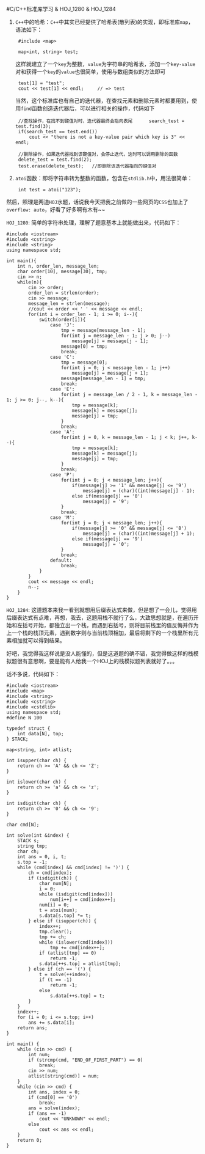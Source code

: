 #C/C++标准库学习 & HOJ_1280 & HOJ_1284  

1. ```C++```中的哈希：```C++```中其实已经提供了哈希表(散列表)的实现，即标准库```map```，语法如下：
	
		#include <map>
		
		map<int, string> test;
	
	这样就建立了一个```key```为整数，```value```为字符串的哈希表，添加一个```key-value```对和获得一个```key```的```value```也很简单，使用与数组类似的方法即可
		
		test[1] = "test";
		cout << test[1] << endl;     // => test
		
	当然，这个标准库也有自己的迭代器，在查找元素和删除元素时都要用到，使用```find```函数创造迭代器后，可以进行相关的操作，代码如下  

        //查找操作，在找不到键值对时，迭代器最终会指向表尾		search_test = test.find(3);
        if(search_test == test.end())
        	cout << "there is not a key-value pair which key is 3" << endl;
        	
        //删除操作，如果迭代器找到该键值对，会停止迭代，这时可以调用删除的函数
        delete_test = test.find(2);
        test.erase(delete_test);   //即删除该迭代器指向的键值对
        
2. ```atoi```函数：即将字符串转为整数的函数，包含在```stdlib.h```中，用法很简单：

		int test = atoi("123");
		
然后，照理是两道```HOJ```水题，话说我今天把我之前做的一些网页的```CSS```也加上了```overflow: auto```，好看了好多啊有木有~~

```HOJ_1280```: 简单的字符串处理，理解了题意基本上就能做出来，代码如下：  

	#include <iostream>
	#include <cstring>
	#include <string>
	using namespace std;

	int main(){
  		int n, order_len, message_len;
  		char order[10], message[30], tmp;
  		cin >> n;
  		while(n){
    		cin >> order;
    		order_len = strlen(order);
    		cin >> message;
    		message_len = strlen(message);
    		//cout << order << ' ' << message << endl;
    		for(int i = order_len - 1; i >= 0; i--){
      			switch(order[i]){
        			case 'J':
          				tmp = message[message_len - 1];
          				for(int j = message_len - 1; j > 0; j--)
            				message[j] = message[j - 1];
          				message[0] = tmp;
          				break;
        			case 'C':
          				tmp = message[0];
          				for(int j = 0; j < message_len - 1; j++)
            				message[j] = message[j + 1];
          				message[message_len - 1] = tmp;
          				break;
        			case 'E':
          				for(int j = message_len / 2 - 1, k = message_len - 1; j >= 0; j--, k--){
            				tmp = message[k];
            				message[k] = message[j];
            				message[j] = tmp;
          				}
          				break;
        			case 'A':
          				for(int j = 0, k = message_len - 1; j < k; j++, k--){
            				tmp = message[k];
            				message[k] = message[j];
            				message[j] = tmp;
          				}
          				break;
        			case 'P':
          				for(int j = 0; j < message_len; j++){
            				if(message[j] >= '1' && message[j] <= '9')
              					message[j] = (char)((int)message[j] - 1);
            				else if(message[j] == '0')
              					message[j] = '9';
          				}
          				break;
        			case 'M':
          				for(int j = 0; j < message_len; j++){
            				if(message[j] >= '0' && message[j] <= '8')
              					message[j] = (char)((int)message[j] + 1);
            				else if(message[j] == '9')
              					message[j] = '0';
          				}
          				break;
        			default:
          				break;
      			}
    		}
    		cout << message << endl;
    		n--;
  		}
	}  
	
```HOJ_1284```: 这道题本来我一看到就想用后缀表达式来做，但是想了一会儿，觉得用后缀表达式有点难，再想，我去，这题用栈不就行了么，大致思想就是，在遍历开始和左括号开始，都独立出一个栈，而遇到右括号，则将目前栈里的值反悔并作为上一个栈的栈顶元素，遇到数字则与当前栈顶相加，最后将剩下的一个栈里所有元素相加就可以得到结果。  

好吧，我觉得我这样说是没人能懂的，但是这道题的确不错，我觉得做这样的栈模拟题很有意思啊，要是能有人给我一个HOJ上的栈模拟题列表就好了。。。  

话不多说，代码如下：

	#include <iostream>
	#include <map>
	#include <string>
	#include <cstring>
	#include <cstdlib>
	using namespace std;
	#define N 100

	typedef struct {
	  	int data[N], top;
	} STACK;

	map<string, int> atlist;

	int isupper(char ch) {
  		return ch >= 'A' && ch <= 'Z';
	}

	int islower(char ch) {
  		return ch >= 'a' && ch <= 'z';
	}

	int isdigit(char ch) {
  		return ch >= '0' && ch <= '9';
	}

	char cmd[N];

	int solve(int &index) {
  		STACK s;
  		string tmp;
  		char ch;
  		int ans = 0, i, t;
  		s.top = -1;
  		while (cmd[index] && cmd[index] != ')') {
    		ch = cmd[index];
    		if (isdigit(ch)) {
      			char num[N];
      			i = 0;
      			while (isdigit(cmd[index]))
        			num[i++] = cmd[index++];
      			num[i] = 0;
      			t = atoi(num);
      			s.data[s.top] *= t;
    		} else if (isupper(ch)) {
      			index++;
      			tmp.clear();
      			tmp += ch;
      			while (islower(cmd[index]))
        			tmp += cmd[index++];
      			if (atlist[tmp] == 0)
        			return -1;
      			s.data[++s.top] = atlist[tmp];
    		} else if (ch == '(') {
      			t = solve(++index);
      			if (t == -1)
        			return -1;
      			else
        			s.data[++s.top] = t;
    		}
  		}
  		index++;
  		for (i = 0; i <= s.top; i++)
    		ans += s.data[i];
  		return ans;
	}

	int main() {
  		while (cin >> cmd) {
    		int num;
    		if (strcmp(cmd, "END_OF_FIRST_PART") == 0)
      			break;
    		cin >> num;
    		atlist[string(cmd)] = num;
 	 	}
  		while (cin >> cmd) {
    		int ans, index = 0;
    		if (cmd[0] == '0')
      			break;
    		ans = solve(index);
    		if (ans == -1)
      			cout << "UNKNOWN" << endl;
    		else
      			cout << ans << endl;
  		}
  		return 0;
	}

